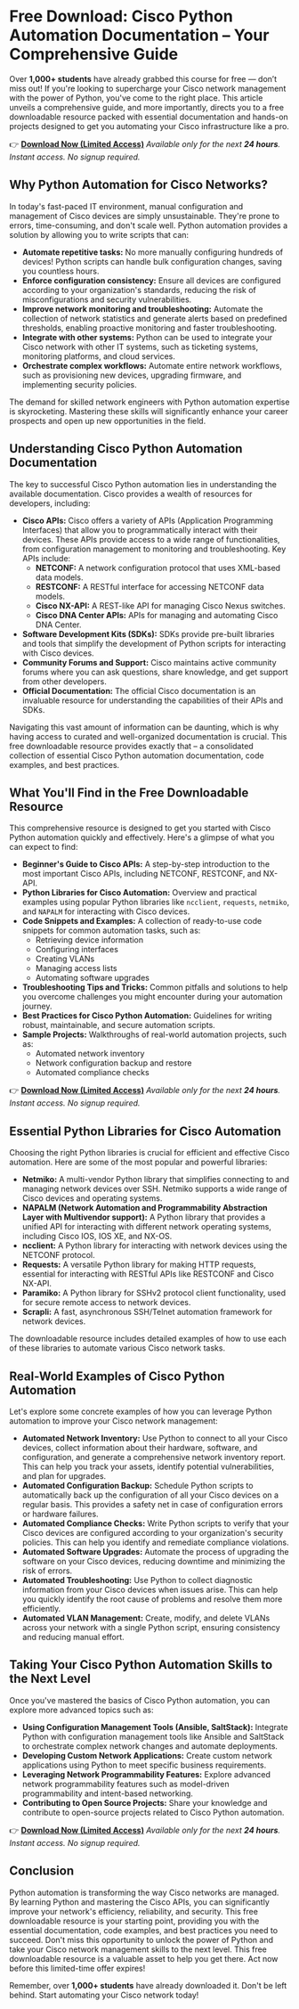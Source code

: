 # Free Download: Cisco Python Automation Documentation – Your Comprehensive Guide

Over **1,000+ students** have already grabbed this course for free — don’t miss out! If you're looking to supercharge your Cisco network management with the power of Python, you've come to the right place. This article unveils a comprehensive guide, and more importantly, directs you to a free downloadable resource packed with essential documentation and hands-on projects designed to get you automating your Cisco infrastructure like a pro.

👉 [**Download Now (Limited Access)**](https://udemywork.com/cisco-python-automation-documentation)
_Available only for the next **24 hours**. Instant access. No signup required._

## Why Python Automation for Cisco Networks?

In today's fast-paced IT environment, manual configuration and management of Cisco devices are simply unsustainable. They're prone to errors, time-consuming, and don't scale well. Python automation provides a solution by allowing you to write scripts that can:

*   **Automate repetitive tasks:** No more manually configuring hundreds of devices! Python scripts can handle bulk configuration changes, saving you countless hours.
*   **Enforce configuration consistency:** Ensure all devices are configured according to your organization's standards, reducing the risk of misconfigurations and security vulnerabilities.
*   **Improve network monitoring and troubleshooting:** Automate the collection of network statistics and generate alerts based on predefined thresholds, enabling proactive monitoring and faster troubleshooting.
*   **Integrate with other systems:** Python can be used to integrate your Cisco network with other IT systems, such as ticketing systems, monitoring platforms, and cloud services.
*   **Orchestrate complex workflows:** Automate entire network workflows, such as provisioning new devices, upgrading firmware, and implementing security policies.

The demand for skilled network engineers with Python automation expertise is skyrocketing. Mastering these skills will significantly enhance your career prospects and open up new opportunities in the field.

## Understanding Cisco Python Automation Documentation

The key to successful Cisco Python automation lies in understanding the available documentation. Cisco provides a wealth of resources for developers, including:

*   **Cisco APIs:** Cisco offers a variety of APIs (Application Programming Interfaces) that allow you to programmatically interact with their devices. These APIs provide access to a wide range of functionalities, from configuration management to monitoring and troubleshooting. Key APIs include:
    *   **NETCONF:** A network configuration protocol that uses XML-based data models.
    *   **RESTCONF:** A RESTful interface for accessing NETCONF data models.
    *   **Cisco NX-API:** A REST-like API for managing Cisco Nexus switches.
    *   **Cisco DNA Center APIs:** APIs for managing and automating Cisco DNA Center.
*   **Software Development Kits (SDKs):** SDKs provide pre-built libraries and tools that simplify the development of Python scripts for interacting with Cisco devices.
*   **Community Forums and Support:** Cisco maintains active community forums where you can ask questions, share knowledge, and get support from other developers.
*   **Official Documentation:** The official Cisco documentation is an invaluable resource for understanding the capabilities of their APIs and SDKs.

Navigating this vast amount of information can be daunting, which is why having access to curated and well-organized documentation is crucial. This free downloadable resource provides exactly that – a consolidated collection of essential Cisco Python automation documentation, code examples, and best practices.

## What You'll Find in the Free Downloadable Resource

This comprehensive resource is designed to get you started with Cisco Python automation quickly and effectively. Here's a glimpse of what you can expect to find:

*   **Beginner's Guide to Cisco APIs:** A step-by-step introduction to the most important Cisco APIs, including NETCONF, RESTCONF, and NX-API.
*   **Python Libraries for Cisco Automation:** Overview and practical examples using popular Python libraries like `ncclient`, `requests`, `netmiko`, and `NAPALM` for interacting with Cisco devices.
*   **Code Snippets and Examples:** A collection of ready-to-use code snippets for common automation tasks, such as:
    *   Retrieving device information
    *   Configuring interfaces
    *   Creating VLANs
    *   Managing access lists
    *   Automating software upgrades
*   **Troubleshooting Tips and Tricks:** Common pitfalls and solutions to help you overcome challenges you might encounter during your automation journey.
*   **Best Practices for Cisco Python Automation:** Guidelines for writing robust, maintainable, and secure automation scripts.
*   **Sample Projects:** Walkthroughs of real-world automation projects, such as:
    *   Automated network inventory
    *   Network configuration backup and restore
    *   Automated compliance checks

👉 [**Download Now (Limited Access)**](https://udemywork.com/cisco-python-automation-documentation)
_Available only for the next **24 hours**. Instant access. No signup required._

## Essential Python Libraries for Cisco Automation

Choosing the right Python libraries is crucial for efficient and effective Cisco automation. Here are some of the most popular and powerful libraries:

*   **Netmiko:** A multi-vendor Python library that simplifies connecting to and managing network devices over SSH. Netmiko supports a wide range of Cisco devices and operating systems.
*   **NAPALM (Network Automation and Programmability Abstraction Layer with Multivendor support):** A Python library that provides a unified API for interacting with different network operating systems, including Cisco IOS, IOS XE, and NX-OS.
*   **ncclient:** A Python library for interacting with network devices using the NETCONF protocol.
*   **Requests:** A versatile Python library for making HTTP requests, essential for interacting with RESTful APIs like RESTCONF and Cisco NX-API.
*   **Paramiko:** A Python library for SSHv2 protocol client functionality, used for secure remote access to network devices.
*   **Scrapli:** A fast, asynchronous SSH/Telnet automation framework for network devices.

The downloadable resource includes detailed examples of how to use each of these libraries to automate various Cisco network tasks.

## Real-World Examples of Cisco Python Automation

Let's explore some concrete examples of how you can leverage Python automation to improve your Cisco network management:

*   **Automated Network Inventory:** Use Python to connect to all your Cisco devices, collect information about their hardware, software, and configuration, and generate a comprehensive network inventory report. This can help you track your assets, identify potential vulnerabilities, and plan for upgrades.
*   **Automated Configuration Backup:** Schedule Python scripts to automatically back up the configuration of all your Cisco devices on a regular basis. This provides a safety net in case of configuration errors or hardware failures.
*   **Automated Compliance Checks:** Write Python scripts to verify that your Cisco devices are configured according to your organization's security policies. This can help you identify and remediate compliance violations.
*   **Automated Software Upgrades:** Automate the process of upgrading the software on your Cisco devices, reducing downtime and minimizing the risk of errors.
*   **Automated Troubleshooting:** Use Python to collect diagnostic information from your Cisco devices when issues arise. This can help you quickly identify the root cause of problems and resolve them more efficiently.
*   **Automated VLAN Management:** Create, modify, and delete VLANs across your network with a single Python script, ensuring consistency and reducing manual effort.

## Taking Your Cisco Python Automation Skills to the Next Level

Once you've mastered the basics of Cisco Python automation, you can explore more advanced topics such as:

*   **Using Configuration Management Tools (Ansible, SaltStack):** Integrate Python with configuration management tools like Ansible and SaltStack to orchestrate complex network changes and automate deployments.
*   **Developing Custom Network Applications:** Create custom network applications using Python to meet specific business requirements.
*   **Leveraging Network Programmability Features:** Explore advanced network programmability features such as model-driven programmability and intent-based networking.
*   **Contributing to Open Source Projects:** Share your knowledge and contribute to open-source projects related to Cisco Python automation.

👉 [**Download Now (Limited Access)**](https://udemywork.com/cisco-python-automation-documentation)
_Available only for the next **24 hours**. Instant access. No signup required._

## Conclusion

Python automation is transforming the way Cisco networks are managed. By learning Python and mastering the Cisco APIs, you can significantly improve your network's efficiency, reliability, and security. This free downloadable resource is your starting point, providing you with the essential documentation, code examples, and best practices you need to succeed. Don't miss this opportunity to unlock the power of Python and take your Cisco network management skills to the next level. This free downloadable resource is a valuable asset to help you get there. Act now before this limited-time offer expires!

Remember, over **1,000+ students** have already downloaded it. Don't be left behind. Start automating your Cisco network today!
